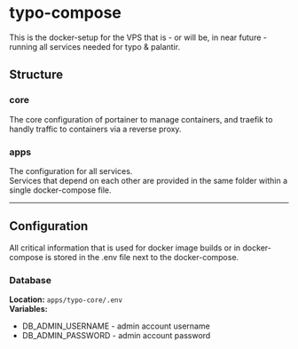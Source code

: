 # typo-compose

This is the docker-setup for the VPS that is - or will be, in near future - running all services needed for typo & palantir.

## Structure

### core

The core configuration of portainer to manage containers, and traefik to handly traffic to containers via a reverse proxy.

### apps

The configuration for all services.  
Services that depend on each other are provided in the same folder within a single docker-compose file.

---

## Configuration

All critical information that is used for docker image builds or in docker-compose is stored in the .env file next to the docker-compose.

### Database

**Location:** `apps/typo-core/.env`  
**Variables:**

- DB_ADMIN_USERNAME - admin account username
- DB_ADMIN_PASSWORD - admin account password
